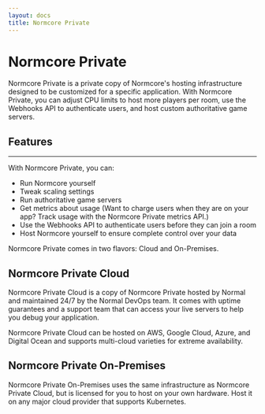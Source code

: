 ```yaml
---
layout: docs
title: Normcore Private
---
```

# Normcore Private
Normcore Private is a private copy of Normcore's hosting infrastructure designed to be customized for a specific application. With Normcore Private, you can adjust CPU limits to host more players per room, use the Webhooks API to authenticate users, and host custom authoritative game servers.

## Features
***
With Normcore Private, you can:
* Run Normcore yourself
* Tweak scaling settings
* Run authoritative game servers
* Get metrics about usage (Want to charge users when they are on your app? Track usage with the Normcore Private metrics API.)
* Use the Webhooks API to authenticate users before they can join a room
* Host Normcore yourself to ensure complete control over your data


Normcore Private comes in two flavors: Cloud and On-Premises.

## Normcore Private Cloud
Normcore Private Cloud is a copy of Normcore Private hosted by Normal and maintained 24/7 by the Normal DevOps team. It comes with uptime guarantees and a support team that can access your live servers to help you debug your application.

Normcore Private Cloud can be hosted on AWS, Google Cloud, Azure, and Digital Ocean and supports multi-cloud varieties for extreme availability.

## Normcore Private On-Premises
Normcore Private On-Premises uses the same infrastructure as Normcore Private Cloud, but is licensed for you to host on your own hardware. Host it on any major cloud provider that supports Kubernetes.
